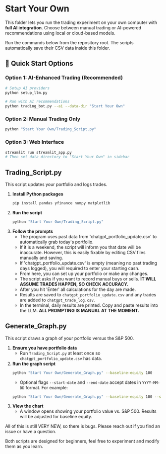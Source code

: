 # Start Your Own

This folder lets you run the trading experiment on your own computer with **full AI integration**. Choose between manual trading or AI-powered recommendations using local or cloud-based models.

Run the commands below from the repository root. The scripts automatically save their CSV data inside this folder.

## 🚀 Quick Start Options

### Option 1: AI-Enhanced Trading (Recommended)
```bash
# Setup AI providers
python setup_llm.py

# Run with AI recommendations  
python trading_bot.py --ai --data-dir "Start Your Own"
```

### Option 2: Manual Trading Only
```bash
python "Start Your Own/Trading_Script.py"
```

### Option 3: Web Interface
```bash
streamlit run streamlit_app.py
# Then set data directory to "Start Your Own" in sidebar
```

## Trading_Script.py

This script updates your portfolio and logs trades.

1. **Install Python packages**
   ```bash
   pip install pandas yfinance numpy matplotlib
   ```
2. **Run the script**
   ```bash
   python "Start Your Own/Trading_Script.py"
   ```
3. **Follow the prompts**
   - The program uses past data from 'chatgpt_portfolio_update.csv' to automatically grab today's portfolio.
   - If it is a weekend, the script will inform you that date will be inaccurate. However, this is easily fixable by editing CSV files manually and saving.
   - If 'chatgpt_portfolio_update.csv' is empty (meaning no past trading days logged), you will required to enter your starting cash.
   - From here, you can set up your portfolio or make any changes.
   - The script asks if you want to record manual buys or sells. **IT WILL ASSUME TRADES HAPPEN, SO CHECK ACCURACY.**
   - After you hit 'Enter' all calculations for the day are made.
   - Results are saved to `chatgpt_portfolio_update.csv` and any trades are added to `chatgpt_trade_log.csv`.
   - In the terminal, daily results are printed. Copy and paste results into the LLM. **ALL PROMPTING IS MANUAL AT THE MOMENT.**

## Generate_Graph.py

This script draws a graph of your portfolio versus the S&P 500.

1. **Ensure you have portfolio data**
   - Run `Trading_Script.py` at least once so `chatgpt_portfolio_update.csv` has data.
2. **Run the graph script**
   ```bash
   python "Start Your Own/Generate_Graph.py" --baseline-equity 100
   ```
   - Optional flags `--start-date` and `--end-date` accept dates in `YYYY-MM-DD` format. For example:
   ```bash
   python "Start Your Own/Generate_Graph.py" --baseline-equity 100 --start-date 2023-01-01 --end-date 2023-12-31
   ```
3. **View the chart**
   - A window opens showing your portfolio value vs. S&P 500. Results will be adjusted for baseline equity.

All of this is still VERY NEW, so there is bugs. Please reach out if you find an issue or have a question.

Both scripts are designed for beginners, feel free to experiment and modify them as you learn.